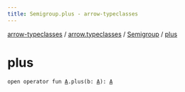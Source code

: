 ```yaml
---
title: Semigroup.plus - arrow-typeclasses
---
```


[arrow-typeclasses](../../index.html) / [arrow.typeclasses](../index.html) / [Semigroup](index.html) / [plus](./plus.html)

# plus

`open operator fun `[`A`](index.html#A)`.plus(b: `[`A`](index.html#A)`): `[`A`](index.html#A)